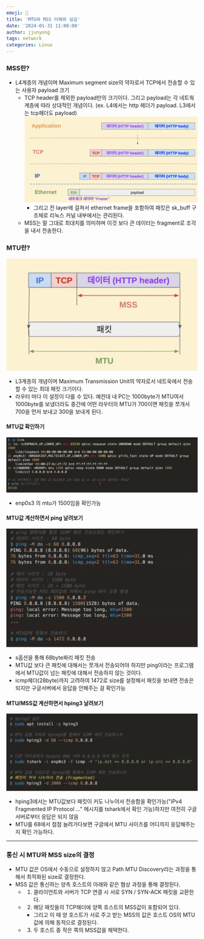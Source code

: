 ```yaml
---
emoji: 🧢
title: 'MTU와 MSS 이해와 실습'
date: '2024-01-31 11:00:00'
author: jjunyong
tags: network
categories: Linux
---
```


### MSS란?

- L4계층의 개념이며 Maximum segment size의 약자로서 TCP에서 전송할 수 있는 사용자 payload 크기
  - TCP header를 제외한 payload만의 크기이다. 그리고 payload는 각 네트웍 계층에 따라 상대적인 개념이다. (ex. L4에서는 http 헤더가 payload. L3에서는 tcp헤더도 payload)
    <br>
    ![image2](./image2.png)
    <br>
    - 그리고 전 layer에 걸쳐서 ethernet frame을 포함하여 패킷은 sk_buff 구조체로 리눅스 커널 내부에서는 관리된다.
  - MSS는 말 그대로 최대치를 의미하며 이것 보다 큰 데이터는 fragment로 조각을 내서 전송한다.

### MTU란?

![image1](./image1.png)

- L3계층의 개념이며 Maximum Transmission Unit의 약자로서 네트욱에서 전송할 수 있는 최대 패킷 크기이다.
- 라우터 마다 이 설정이 다를 수 있다. 예컨대 내 PC는 1000byte가 MTU여서 1000byte를 보냈더라도 중간에 어떤 라우터의 MTU가 700이면 패킷을 쪼개서 700을 먼저 보내고 300을 보내게 된다.

#### MTU값 확인하기

![image3](./image3.png)

- enp0s3 의 mtu가 1500임을 확인가능

#### MTU값 계산하면서 ping 날려보기

![image4](./image4.png)

- s옵션을 통해 68byte짜리 패킷 전송
- MTU값 보다 큰 패킷에 대해서는 쪼개서 전송되어야 하지만 ping이라는 프로그램에서 MTU값이 넘는 패킷에 대해서 전송하지 않는 것이다.
- icmp헤더(28byte)까지 고려하여 1472로 size를 설정해서 패킷을 보내면 전송은 되지만 구글서버에서 응답을 안해주는 걸 확인가능

#### MTU/MSS값 계산하면서 hping3 날려보기

![image5](./image5.png)

- hping3에서는 MTU값보다 패킷이 커도 나누어서 전송함을 확인가능("IPv4 Fragmented IP Protocol ..." 메시지를 tshark에서 확인 가능)하지만 여전히 구글 서버로부터 응답은 되지 않음
- MTU를 68에서 점점 늘려가다보면 구글에서 MTU 사이즈를 어디까지 응답해주는지 확인 가능하다.

---

### 통신 시 MTU와 MSS size의 결정

- MTU 값은 OS에서 수동으로 설정하지 않고 Path MTU Discovery라는 과정을 통해서 최적화된 size로 결정한다.
- MSS 값은 통신하는 양측 호스트의 아래와 같은 협상 과정을 통해 결정된다.
  - 1. 클라이언트와 서버가 TCP 연결 시 서로 SYN / SYN-ACK 패킷을 교환한다.
  - 2. 해당 패킷들의 TCP헤더에 양쪽 호스트의 MSS값이 포함되어 있다.
    - 그리고 이 때 양 호스트가 서로 주고 받는 MSS의 값은 호스트 OS의 MTU값에 의해 동적으로 결정된다.
  - 3. 두 호스트 중 작은 쪽의 MSS값을 채택한다.
